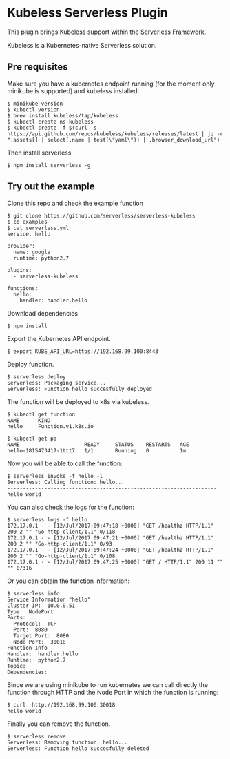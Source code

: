 # Kubeless Serverless Plugin

This plugin brings [Kubeless](https://github.com/kubeless/kubeless) support within the [Serverless Framework](https://github.com/serverless).

Kubeless is a Kubernetes-native Serverless solution.

## Pre requisites

Make sure you have a kubernetes endpoint running (for the moment only minikube is supported) and kubeless installed:

```
$ minikube version
$ kubectl version
$ brew install kubeless/tap/kubeless
$ kubectl create ns kubeless
$ kubectl create -f $(curl -s https://api.github.com/repos/kubeless/kubeless/releases/latest | jq -r ".assets[] | select(.name | test(\"yaml\")) | .browser_download_url")
```

Then install serverless
```
$ npm install serverless -g
```

## Try out the example

Clone this repo and check the example function
```
$ git clone https://github.com/serverless/serverless-kubeless
$ cd examples
$ cat serverless.yml
service: hello

provider:
  name: google
  runtime: python2.7

plugins:
  - serverless-kubeless

functions:
  hello:
    handler: handler.hello
```

Download dependencies
```
$ npm install
```

Export the Kubernetes API endpoint.
```
$ export KUBE_API_URL=https://192.168.99.100:8443
```

Deploy function.
```
$ serverless deploy
Serverless: Packaging service...
Serverless: Function hello succesfully deployed
```

The function will be deployed to k8s via kubeless.
```
$ kubectl get function
NAME      KIND
hello     Function.v1.k8s.io

$ kubectl get po
NAME                     READY     STATUS    RESTARTS   AGE
hello-1815473417-1ttt7   1/1       Running   0          1m
```

Now you will be able to call the function:
```
$ serverless invoke -f hello -l
Serverless: Calling function: hello...
--------------------------------------------------------------------
hello world
```

You can also check the logs for the function:
```
$ serverless logs -f hello
172.17.0.1 - - [12/Jul/2017:09:47:18 +0000] "GET /healthz HTTP/1.1" 200 2 "" "Go-http-client/1.1" 0/118
172.17.0.1 - - [12/Jul/2017:09:47:21 +0000] "GET /healthz HTTP/1.1" 200 2 "" "Go-http-client/1.1" 0/93
172.17.0.1 - - [12/Jul/2017:09:47:24 +0000] "GET /healthz HTTP/1.1" 200 2 "" "Go-http-client/1.1" 0/108
172.17.0.1 - - [12/Jul/2017:09:47:25 +0000] "GET / HTTP/1.1" 200 11 "" "" 0/316
```

Or you can obtain the function information:
```
$ serverless info
Service Information "hello"
Cluster IP:  10.0.0.51
Type:  NodePort
Ports:
  Protocol:  TCP
  Port:  8080
  Target Port:  8080
  Node Port:  30018
Function Info
Handler:  handler.hello
Runtime:  python2.7
Topic:
Dependencies:
```

Since we are using minikube to run kubernetes we can call directly the function through HTTP and the Node Port in which the function is running:
```
$ curl  http://192.168.99.100:30018
hello world
```

Finally you can remove the function.
```
$ serverless remove
Serverless: Removing function: hello...
Serverless: Function hello succesfully deleted
```
